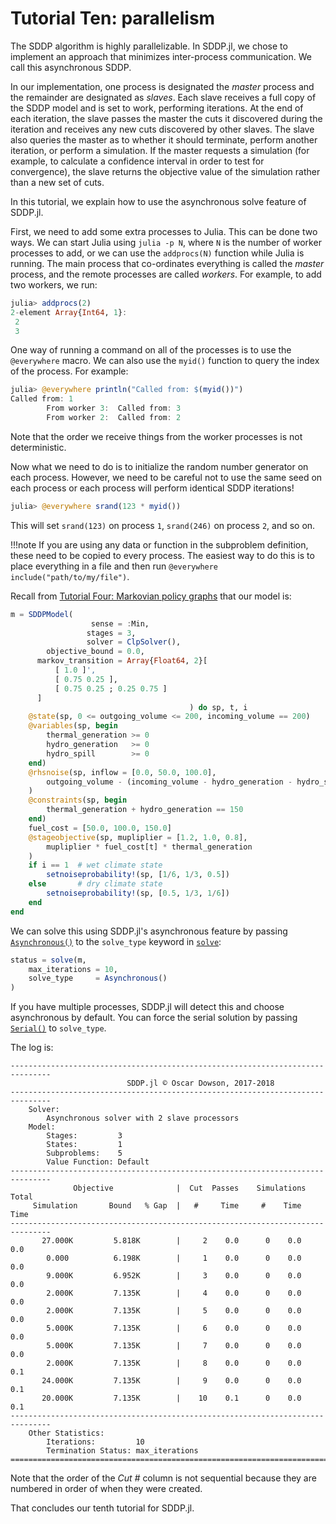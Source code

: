 # Tutorial Ten: parallelism

The SDDP algorithm is highly parallelizable. In SDDP.jl, we chose to implement
an approach that minimizes inter-process communication. We call this
asynchronous SDDP.

In our implementation, one process is designated the *master* process and
the remainder are designated as *slaves*. Each slave receives a full copy of the
SDDP model and is set to work, performing iterations. At the end of each
iteration, the slave passes the master the cuts it discovered during the
iteration and receives any new cuts discovered by other slaves. The slave also
queries the master as to whether it should terminate, perform another iteration,
or perform a simulation. If the master requests a simulation (for example, to
calculate a confidence interval in order to test for convergence), the slave
returns the objective value of the simulation rather than a new set of cuts.

In this tutorial, we explain how to use the asynchronous solve feature of
SDDP.jl.

First, we need to add some extra processes to Julia. This can be done two ways.
We can start Julia using `julia -p N`, where `N` is the number of worker
processes to add, or we can use the `addprocs(N)` function while Julia is
running. The main process that co-ordinates everything is called the *master*
process, and the remote  processes are called *workers*. For example, to add two
workers, we run:
```julia
julia> addprocs(2)
2-element Array{Int64, 1}:
 2
 3
```
One way of running a command on all of the processes is to use the `@everywhere`
macro. We can also use the `myid()` function to query the index of the process.
For example:
```julia
julia> @everywhere println("Called from: $(myid())")
Called from: 1
        From worker 3:  Called from: 3
        From worker 2:  Called from: 2
```
Note that the order we receive things from the worker processes is not
deterministic.

Now what we need to do is to initialize the random number generator on each
process. However, we need to be careful not to use the same seed on each process
or each process will perform identical SDDP iterations!
```julia
julia> @everywhere srand(123 * myid())
```
This will set `srand(123)` on process `1`, `srand(246)` on process `2`, and so
on.

!!!note
    If you are using any data or function in the subproblem definition, these
    need to be copied to every process. The easiest way to do this is to place
    everything in a file and then run `@everywhere include("path/to/my/file")`.

Recall from [Tutorial Four: Markovian policy graphs](@ref) that our model is:
```julia
m = SDDPModel(
                  sense = :Min,
                 stages = 3,
                 solver = ClpSolver(),
        objective_bound = 0.0,
      markov_transition = Array{Float64, 2}[
          [ 1.0 ]',
          [ 0.75 0.25 ],
          [ 0.75 0.25 ; 0.25 0.75 ]
      ]
                                        ) do sp, t, i
    @state(sp, 0 <= outgoing_volume <= 200, incoming_volume == 200)
    @variables(sp, begin
        thermal_generation >= 0
        hydro_generation   >= 0
        hydro_spill        >= 0
    end)
    @rhsnoise(sp, inflow = [0.0, 50.0, 100.0],
        outgoing_volume - (incoming_volume - hydro_generation - hydro_spill) == inflow
    )
    @constraints(sp, begin
        thermal_generation + hydro_generation == 150
    end)
    fuel_cost = [50.0, 100.0, 150.0]
    @stageobjective(sp, mupliplier = [1.2, 1.0, 0.8],
        mupliplier * fuel_cost[t] * thermal_generation
    )
    if i == 1  # wet climate state
        setnoiseprobability!(sp, [1/6, 1/3, 0.5])
    else       # dry climate state
        setnoiseprobability!(sp, [0.5, 1/3, 1/6])
    end
end
```
We can solve this using SDDP.jl's asynchronous feature by passing
[`Asynchronous()`](@ref) to the `solve_type` keyword in [`solve`](@ref):
```julia
status = solve(m,
    max_iterations = 10,
    solve_type     = Asynchronous()
)
```
If you have multiple processes, SDDP.jl will detect this and choose asynchronous
by default. You can force the serial solution by passing [`Serial()`](@ref) to
`solve_type`.

The log is:
```
-------------------------------------------------------------------------------
                          SDDP.jl © Oscar Dowson, 2017-2018
-------------------------------------------------------------------------------
    Solver:
        Asynchronous solver with 2 slave processors
    Model:
        Stages:         3
        States:         1
        Subproblems:    5
        Value Function: Default
-------------------------------------------------------------------------------
              Objective              |  Cut  Passes    Simulations   Total
     Simulation       Bound   % Gap  |   #     Time     #    Time    Time
-------------------------------------------------------------------------------
       27.000K         5.818K        |     2    0.0      0    0.0    0.0
        0.000          6.198K        |     1    0.0      0    0.0    0.0
        9.000K         6.952K        |     3    0.0      0    0.0    0.0
        2.000K         7.135K        |     4    0.0      0    0.0    0.0
        2.000K         7.135K        |     5    0.0      0    0.0    0.0
        5.000K         7.135K        |     6    0.0      0    0.0    0.0
        5.000K         7.135K        |     7    0.0      0    0.0    0.0
        2.000K         7.135K        |     8    0.0      0    0.0    0.1
       24.000K         7.135K        |     9    0.0      0    0.0    0.1
       20.000K         7.135K        |    10    0.1      0    0.0    0.1
-------------------------------------------------------------------------------
    Other Statistics:
        Iterations:         10
        Termination Status: max_iterations
===============================================================================
```
Note that the order of the *Cut #* column is not sequential because they are
numbered in order of when they were created.

That concludes our tenth tutorial for SDDP.jl.
